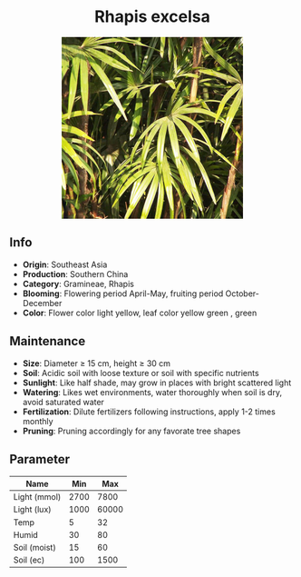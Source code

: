 <h1 align='center'>Rhapis excelsa</h1>
<p align="center">
    <img 
        align='center'
        width='320'
        src="../images/rhapis excelsa.png" 
        alt='Rhapis excelsa' />
</p>

## Info

 - **Origin**: Southeast Asia
 - **Production**: Southern China
 - **Category**: Gramineae, Rhapis
 - **Blooming**: Flowering period April-May, fruiting period October-December
 - **Color**: Flower color light yellow, leaf color yellow green , green

## Maintenance

 - **Size**: Diameter ≥ 15 cm, height ≥ 30 cm
 - **Soil**: Acidic soil with loose texture or soil with specific nutrients
 - **Sunlight**: Like half shade, may grow in places with bright scattered light
 - **Watering**: Likes wet environments, water thoroughly when soil is dry, avoid saturated water
 - **Fertilization**: Dilute fertilizers following instructions, apply 1-2 times monthly
 - **Pruning**: Pruning accordingly for any favorate tree shapes

## Parameter

| Name         | Min  | Max   |
|--------------|------|-------|
| Light (mmol) | 2700 | 7800  |
| Light (lux)  | 1000 | 60000 |
| Temp         | 5    | 32    |
| Humid        | 30   | 80    |
| Soil (moist) | 15   | 60    |
| Soil (ec)    | 100  | 1500  |